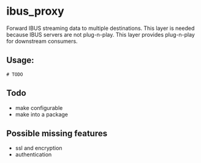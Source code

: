 # ibus_proxy
Forward IBUS streaming data to multiple destinations.
This layer is needed because IBUS servers are not plug-n-play. This layer provides plug-n-play for downstream consumers.

## Usage:
```
# TODO
```

## Todo
* make configurable
* make into a package

## Possible missing features
* ssl and encryption
* authentication
